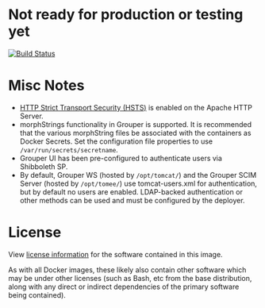 # Not ready for production or testing yet

[![Build Status](https://jenkins.testbed.tier.internet2.edu/buildStatus/icon?job=docker/grouper/2.5.11-beta)](https://jenkins.testbed.tier.internet2.edu/buildStatus/icon?job=docker/grouper/2.5.11-beta)


# Misc Notes

- [HTTP Strict Transport Security (HSTS)](https://en.wikipedia.org/wiki/HTTP_Strict_Transport_Security) is enabled on the Apache HTTP Server.
- morphStrings functionality in Grouper is supported. It is recommended that the various morphString files be associated with the containers as Docker Secrets. Set the configuration file properties to use `/var/run/secrets/secretname`.
- Grouper UI has been pre-configured to authenticate users via Shibboleth SP. 
- By default, Grouper WS (hosted by `/opt/tomcat/`) and the Grouper SCIM Server (hosted by `/opt/tomee/`) use tomcat-users.xml for authentication, but by default no users are enabled. LDAP-backed authentication or other methods can be used and must be configured by the deployer.

# License

View [license information](https://www.apache.org/licenses/LICENSE-2.0) for the software contained in this image.

As with all Docker images, these likely also contain other software which may be under other licenses (such as Bash, etc from the base distribution, along with any direct or indirect dependencies of the primary software being contained).
